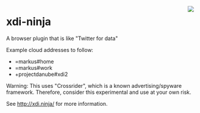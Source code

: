<a href="http://xdi2.org/" target="_blank"><img src="http://projectdanube.github.com/xdi-ninja/images/xdininja.png" align="right"></a>

xdi-ninja
=========

A browser plugin that is like "Twitter for data"

Example cloud addresses to follow:

* =markus#home
* =markus#work
* +projectdanube#xdi2

Warning: This uses "Crossrider", which is a known advertising/spyware framework. Therefore, consider
this experimental and use at your own risk.

See http://xdi.ninja/ for more information.
